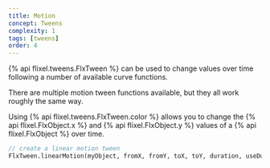 ```yaml
---
title: Motion
concept: Tweens
complexity: 1
tags: [tweens]
order: 4
---
```


{% api flixel.tweens.FlxTween %} can be used to change values over time following a number of available curve functions.

There are multiple motion tween functions available, but they all work roughly the same way.

Using {% api flixel.tweens.FlxTween.color %} allows you to change the {% api flixel.FlxObject.x %} and {% api flixel.FlxObject.y %} values of a {% api flixel.FlxObject %} over time.

```haxe
// create a linear motion tween
FlxTween.linearMotion(myObject, fromX, fromY, toX, toY, duration, useDuration, {type: tweenType, easing: FlxEase: easeFunction});
```
